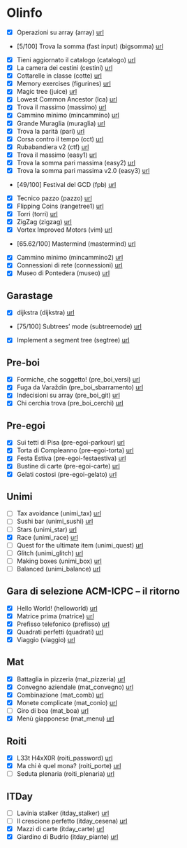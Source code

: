 # Olinfo

- [x] Operazioni su array (array) [url](https://training.olinfo.it/#/task/array/statement)
- [5/100] Trova la somma (fast input) (bigsomma) [url](https://training.olinfo.it/#/task/bigsomma/statement)
- [x] Tieni aggiornato il catalogo (catalogo) [url](https://training.olinfo.it/#/task/catalogo/statement)
- [x] La camera dei cestini (cestini) [url](https://training.olinfo.it/#/task/cestini/statement)
- [x] Cottarelle in classe (cotte) [url](https://training.olinfo.it/#/task/cotte/statement)
- [x] Memory exercises (figurines) [url](https://training.olinfo.it/#/task/figurines/statement)
- [x] Magic tree (juice) [url](https://training.olinfo.it/#/task/juice/statement)
- [x] Lowest Common Ancestor (lca) [url](https://training.olinfo.it/#/task/lca/statement)
- [x] Trova il massimo (massimo) [url](https://training.olinfo.it/#/task/massimo/statement)
- [x] Cammino minimo (mincammino) [url](https://training.olinfo.it/#/task/mincammino/statement)
- [x] Grande Muraglia (muraglia) [url](https://training.olinfo.it/#/task/muraglia/statement)
- [x] Trova la parità (pari) [url](https://training.olinfo.it/#/task/pari/statement)
- [x] Corsa contro il tempo (cct) [url](https://training.olinfo.it/#/task/cct/statement)
- [x] Rubabandiera v2 (ctf) [url](https://training.olinfo.it/#/task/ctf/statement)
- [x] Trova il massimo (easy1) [url](https://training.olinfo.it/#/task/easy1/statement)
- [x] Trova la somma pari massima (easy2) [url](https://training.olinfo.it/#/task/easy2/statement)
- [x] Trova la somma pari massima v2.0 (easy3) [url](https://training.olinfo.it/#/task/easy3/statement)
- [49/100] Festival del GCD (fpb) [url](https://training.olinfo.it/#/task/fpb/statement)
- [x] Tecnico pazzo (pazzo) [url](https://training.olinfo.it/#/task/pazzo/statement)
- [x] Flipping Coins (rangetree1) [url](https://training.olinfo.it/#/task/rangetree1/statement)
- [x] Torri (torri) [url](https://training.olinfo.it/#/task/torri/statement)
- [x] ZigZag (zigzag) [url](https://training.olinfo.it/#/task/zigzag/statement)
- [x] Vortex Improved Motors (vim) [url](https://training.olinfo.it/#/task/vim/statement)
- [65.62/100] Mastermind (mastermind) [url](https://training.olinfo.it/#/task/mastermind/submissions)
- [x] Cammino minimo (mincammino2) [url](https://training.olinfo.it/task/mincammino2)
- [x] Connessioni di rete (connessioni) [url](https://training.olinfo.it/task/connessioni)
- [x] Museo di Pontedera (museo) [url](https://training.olinfo.it/task/museo)

## Garastage

- [x] dijkstra (dijkstra) [url](https://training.olinfo.it/#/task/dijkstra/statement)
- [75/100] Subtrees’ mode (subtreemode) [url](https://training.olinfo.it/#/task/subtreemode/statement)
- [x] Implement a segment tree (segtree) [url](https://training.olinfo.it/#/task/segtree/statement)

## Pre-boi

- [x] Formiche, che soggetto! (pre_boi_versi) [url](https://training.olinfo.it/#/task/pre_boi_versi/statement)
- [x] Fuga da Varaždin (pre_boi_sbarramento) [url](https://training.olinfo.it/#/task/pre_boi_sbarramento/statement)
- [x] Indecisioni su array (pre_boi_git) [url](https://training.olinfo.it/#/task/pre_boi_git/statement)
- [x] Chi cerchia trova (pre_boi_cerchi) [url](https://training.olinfo.it/#/task/pre_boi_cerchi/statement)

## Pre-egoi

- [x] Sui tetti di Pisa (pre-egoi-parkour) [url](https://training.olinfo.it/#/task/pre-egoi-parkour/statement)
- [x] Torta di Compleanno (pre-egoi-torta) [url](https://training.olinfo.it/#/task/pre-egoi-torta/statement)
- [x] Festa Estiva (pre-egoi-festaestiva) [url](https://training.olinfo.it/#/task/pre-egoi-festaestiva/statement)
- [x] Bustine di carte (pre-egoi-carte) [url](https://training.olinfo.it/#/task/pre-egoi-carte/statement)
- [x] Gelati costosi (pre-egoi-gelato) [url](https://training.olinfo.it/#/task/pre-egoi-gelato/statement)

## Unimi

- [ ] Tax avoidance (unimi_tax) [url](https://training.olinfo.it/#/task/unimi_tax/statement)
- [ ] Sushi bar (unimi_sushi) [url](https://training.olinfo.it/#/task/unimi_sushi/statement)
- [ ] Stars (unimi_star) [url](https://training.olinfo.it/#/task/unimi_star/statement)
- [x] Race (unimi_race) [url](https://training.olinfo.it/#/task/unimi_race/statement)
- [ ] Quest for the ultimate item (unimi_quest) [url](https://training.olinfo.it/#/task/unimi_quest/statement)
- [ ] Glitch (unimi_glitch) [url](https://training.olinfo.it/#/task/unimi_glitch/statement)
- [ ] Making boxes (unimi_box) [url](https://training.olinfo.it/#/task/unimi_box/statement)
- [ ] Balanced (unimi_balance) [url](https://training.olinfo.it/#/task/unimi_balance/statement)

## Gara di selezione ACM-ICPC – il ritorno

- [x] Hello World! (helloworld) [url](https://training.olinfo.it/#/task/helloworld/statement)
- [x] Matrice prima (matrice) [url](https://training.olinfo.it/#/task/matrice/statement)
- [x] Prefisso telefonico (prefisso) [url](https://training.olinfo.it/#/task/prefisso/statement)
- [x] Quadrati perfetti (quadrati) [url](https://training.olinfo.it/#/task/quadrati/statement)
- [x] Viaggio (viaggio) [url](https://training.olinfo.it/#/task/viaggio/statement)

## Mat

- [x] Battaglia in pizzeria (mat_pizzeria) [url](https://training.olinfo.it/#/task/mat_pizzeria/statement)
- [x] Convegno aziendale (mat_convegno) [url](https://training.olinfo.it/#/task/mat_convegno/statement)
- [x] Combinazione (mat_comb) [url](https://training.olinfo.it/#/task/mat_comb/statement)
- [x] Monete complicate (mat_conio) [url](https://training.olinfo.it/#/task/mat_conio/statement)
- [ ] Giro di boa (mat_boa) [url](https://training.olinfo.it/#/task/mat_boa/statement)
- [x] Menù giapponese (mat_menu) [url](https://training.olinfo.it/#/task/mat_menu/statement)

## Roiti

- [x] L33t H4xX0R (roiti_password) [url](https://training.olinfo.it/#/task/roiti_password/statement)
- [x] Ma chi è quel mona? (roiti_porte) [url](https://training.olinfo.it/#/task/roiti_porte/statement)
- [ ] Seduta plenaria (roiti_plenaria) [url](https://training.olinfo.it/#/task/roiti_plenaria/statement)

## ITDay

- [ ] Lavinia stalker (itday_stalker) [url](https://training.olinfo.it/#/task/itday_stalker/statement)
- [ ] Il crescione perfetto (itday_cesena) [url](https://training.olinfo.it/#/task/itday_cesena/statement)
- [x] Mazzi di carte (itday_carte) [url](https://training.olinfo.it/#/task/itday_carte/statement)
- [x] Giardino di Budrio (itday_piante) [url](https://training.olinfo.it/#/task/itday_piante/statement)
